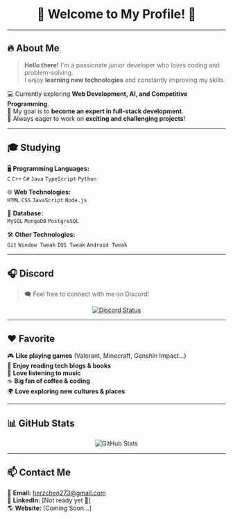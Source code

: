 <h1 align="center">🌟 Welcome to My Profile! 🌟</h1>

---

## 🔥 About Me  
> **Hello there!** I'm a passionate junior developer who loves coding and problem-solving.  
> I enjoy **learning new technologies** and constantly improving my skills.  

💻 Currently exploring **Web Development, AI, and Competitive Programming**.  
🎯 My goal is to **become an expert in full-stack development**.  
🚀 Always eager to work on **exciting and challenging projects**!  

---

## 🎓 Studying  
🖥️ **Programming Languages:**  
`C` `C++` `C#` `Java` `TypeScript` `Python`  

🌐 **Web Technologies:**  
`HTML` `CSS` `JavaScript` `Node.js`  

💾 **Database:**  
`MySQL` `MongoDB` `PostgreSQL`  

🛠 **Other Technologies:**  
`Git` `Window Tweak` `IOS Tweak` `Android Tweak`

---

## 🎧 Discord  
> 🗨️ Feel free to connect with me on Discord!  

<p align="center">
  <a href="https://discord.com/users/984085171408080897">
    <img src="https://lanyard.cnrad.dev/api/984085171408080897" alt="Discord Status">
  </a>
</p>

---

## ❤️ Favorite  
🎮 **Like playing games** (Valorant, Minecraft, Genshin Impact...)  
📖 **Enjoy reading tech blogs & books**  
🎵 **Love listening to music**  
☕ **Big fan of coffee & coding**  
🌍 **Love exploring new cultures & places**  

---

## 📊 GitHub Stats  
<p align="center">
  <img src="https://github-readme-stats.vercel.app/api?username=Herzchen&show_icons=true&theme=radical" alt="GitHub Stats">
</p>

---

## 📫 Contact Me  
📩 **Email:** [herzchen273@gmail.com](mailto:herzchen273@gmail.com)  
🔗 **LinkedIn:** [Not ready yet 🤭]  
🌎 **Website:** [Coming Soon...]  
